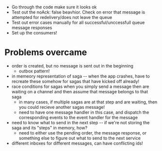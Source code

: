 * Go through the code make sure it looks ok
* Test out the noAck: false beavhior. Check on error that message is attempted for redelivery/does not leave the queue
* Test out error cases manually for all successful/unccessfull queue message responses
* Set up the consumers!



# Problems overcame

* order is created, but no message is sent out in the beginning
    * outbox pattern!
* in memeory representation of saga -- when the app crashes, have to recreate these somehow for sagas that have kicked off already!
* race conditions for sagas when you simply send a message then are waiting on a channel and then assume that message belongs to that saga
    * in many cases, if multiple sagas are at that step and are waiting, then you could recieve another sagas message!
    * need to have one message handler in this case, and dispatch the corresponding events to the event handler for the message
* need to know what to send in the next step -- if we're not storing the saga and its "steps" in memory, how?
    * need to either use the pending order, the message response, or something else to figure out what to send to the next service
* different inboxes for different messages, can have conflicting ids!
